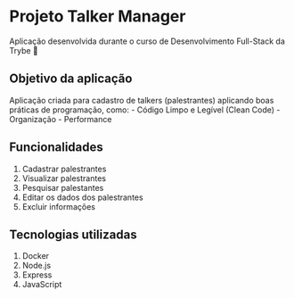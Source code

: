 # Projeto Talker Manager

  Aplicação desenvolvida durante o curso de Desenvolvimento Full-Stack da Trybe 🚀


## Objetivo da aplicação
  Aplicação criada para cadastro de talkers (palestrantes) aplicando boas práticas de programação, como:
    - Código Limpo e Legível (Clean Code)
    - Organização
    - Performance

## Funcionalidades
  1. Cadastrar palestrantes
  2. Visualizar palestrantes
  3. Pesquisar palestantes
  4. Editar os dados dos palestrantes
  5. Excluir informações
   
## Tecnologias utilizadas
  1. Docker
  2. Node.js
  3. Express
  4. JavaScript

